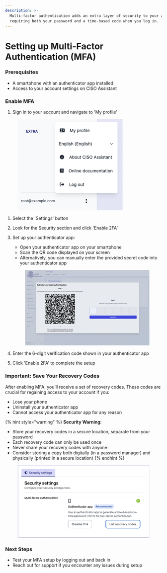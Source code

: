 ```yaml
---
description: >-
  Multi-factor authentication adds an extra layer of security to your account by
  requiring both your password and a time-based code when you log in.
---
```


# Setting up Multi-Factor Authentication (MFA)

### Prerequisites

* A smartphone with an authenticator app installed
* Access to your account settings on CISO Assistant

### Enable MFA

1. Sign in to your account and navigate to 'My profile'

<figure><img src="../.gitbook/assets/image (28).png" alt=""><figcaption></figcaption></figure>

1. Select the 'Settings' button
2. Look for the Security section and click 'Enable 2FA'
3.  Set up your authenticator app:

    * Open your authenticator app on your smartphone
    * Scan the QR code displayed on your screen
    * Alternatively, you can manually enter the provided secret code into your authenticator app

    <figure><img src="../.gitbook/assets/image (31).png" alt=""><figcaption></figcaption></figure>
4. Enter the 6-digit verification code shown in your authenticator app
5. Click 'Enable 2FA' to complete the setup

### Important: Save Your Recovery Codes

After enabling MFA, you'll receive a set of recovery codes. These codes are crucial for regaining access to your account if you:

* Lose your phone
* Uninstall your authenticator app
* Cannot access your authenticator app for any reason

{% hint style="warning" %}
**Security Warning**:

* Store your recovery codes in a secure location, separate from your password
* Each recovery code can only be used once
* Never share your recovery codes with anyone
* Consider storing a copy both digitally (in a password manager) and physically (printed in a secure location)
{% endhint %}

<figure><img src="../.gitbook/assets/image (32).png" alt=""><figcaption></figcaption></figure>

### Next Steps

* Test your MFA setup by logging out and back in
* Reach out for support if you encounter any issues during setup

